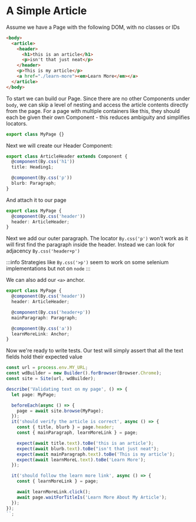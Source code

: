 # A Simple Article

Assume we have a Page with the following DOM, with
no classes or IDs

```html
<body>
  <article>
    <header>
      <h1>this is an article</h1>
      <p>isn't that just neat</p>
    </header>
    <p>This is my article</p>
    <a href="./learn-more"><em>Learn More</em></a>
  </article>
</body>
```

To start we can build our Page. Since there are no other
Components under `body`, we can skip a level of nesting
and access the article contents directly from the page. For
a page with multiple containers like this, they should
each be given their own Component - this reduces ambiguity
and simplifies locators.

```ts
export class MyPage {}
```

Next we will create our Header Component:

```ts
export class ArticleHeader extends Component {
  @component(By.css('h1'))
  title: Heading1;

  @component(By.css('p'))
  blurb: Paragraph;
}
```

And attach it to our page

```ts
export class MyPage {
  @component(By.css('header'))
  header: ArticleHeader;
}
```

Next we add our outer paragraph. The locator `By.css('p')` won't
work as it will first find the paragraph inside the header. Instead
we can look for adjacency `By.css('header+p')`

:::info
Strategies like `By.css('>p')` seem to work on some selenium implementations but not on `node`
:::

We can also add our `<a>` anchor.

```ts
export class MyPage {
  @component(By.css('header'))
  header: ArticleHeader;

  @component(By.css('header+p'))
  mainParagraph: Paragraph;

  @component(By.css('a'))
  learnMoreLink: Anchor;
}
```

Now we're ready to write tests. Our test will simply
assert that all the text fields hold their expected value

```ts
const url = process.env.MY_URL;
const wdBuilder = new Builder().forBrowser(Browser.Chrome);
const site = Site(url, wdBuilder);

describe('Validating text on my page', () => {
  let page: MyPage;

  beforeEach(async () => {
    page = await site.browse(MyPage);
  });
  it('should verify the article is correct', async () => {
    const { title, blurb } = page.header;
    const { mainParagraph, learnMoreLink } = page;

    expect(await title.text).toBe('this is an article');
    expect(await blurb.text).toBe("isn't that just neat");
    expect(await mainParagraph.text).toBe('This is my article');
    expect(await learnMoreL.text).toBe('Learn More');
  });

  it('should follow the learn more link', async () => {
    const { learnMoreLink } = page;

    await learnMoreLink.click();
    await page.waitForTitleIs('Learn More About My Article');
  });
});
``;
```
